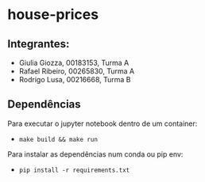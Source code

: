 # house-prices

## Integrantes:

 - Giulia Giozza, 00183153, Turma A
 - Rafael Ribeiro, 00265830, Turma A
 - Rodrigo Lusa, 00216668, Turma B

##  Dependências
Para executar o jupyter notebook dentro de um container:

  - ```make build && make run```


Para instalar as dependências num conda ou pip env:

  - ```pip install -r requirements.txt```
